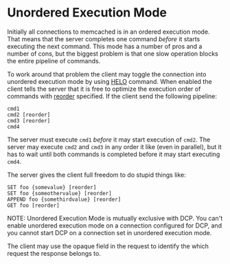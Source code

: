 # Unordered Execution Mode

Initially all connections to memcached is in an ordered execution
mode. That means that the server completes one command _before_ it
starts executing the next command. This mode has a number of pros and
a number of cons, but the biggest problem is that one slow operation
blocks the entire pipeline of commands.

To work around that problem the client may toggle the connection into
unordered execution mode by using [HELO](BinaryProtocol.md#0x1f-helo)
command. When enabled the client tells the server that it is free
to optimize the execution order of commands with
[reorder](BinaryProtocol.md#request-header-with-flexible-framing-extras")
specified. If the client send the following pipeline:

    cmd1
    cmd2 [reorder]
    cmd3 [reorder]
    cmd4
    
The server must execute `cmd1` _before_ it may start execution of
`cmd2`. The server may execute `cmd2` and `cmd3` in any order it
like (even in parallel), but it has to wait until both commands is
completed before it may start executing `cmd4`.

The server gives the client full freedom to do stupid things like:

    SET foo {somevalue} [reorder]
    SET foo {someothervalue} [reorder]
    APPEND foo {somethirdvalue} [reorder]
    GET foo [reorder]

NOTE: Unordered Execution Mode is mutually exclusive with DCP. You
can't enable unordered execution mode on a connection configured for
DCP, and you cannot start DCP on a connection set in unordered execution
mode.

The client may use the opaque field in the request to identify the
which request the response belongs to.
